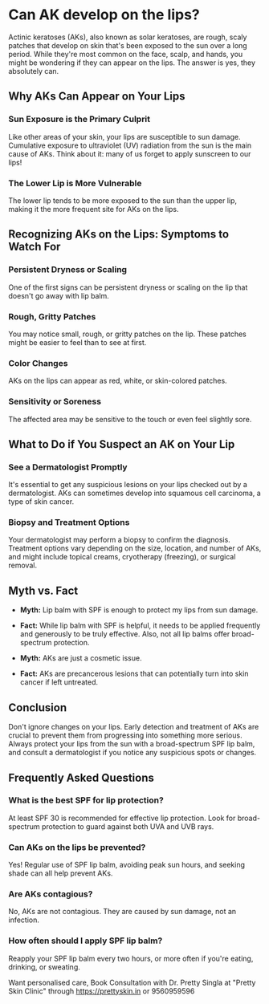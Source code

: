 # Can AK develop on the lips?

Actinic keratoses (AKs), also known as solar keratoses, are rough, scaly patches that develop on skin that's been exposed to the sun over a long period. While they're most common on the face, scalp, and hands, you might be wondering if they can appear on the lips. The answer is yes, they absolutely can.

## Why AKs Can Appear on Your Lips

### Sun Exposure is the Primary Culprit

Like other areas of your skin, your lips are susceptible to sun damage. Cumulative exposure to ultraviolet (UV) radiation from the sun is the main cause of AKs. Think about it: many of us forget to apply sunscreen to our lips!

### The Lower Lip is More Vulnerable

The lower lip tends to be more exposed to the sun than the upper lip, making it the more frequent site for AKs on the lips.

## Recognizing AKs on the Lips: Symptoms to Watch For

### Persistent Dryness or Scaling

One of the first signs can be persistent dryness or scaling on the lip that doesn't go away with lip balm.

### Rough, Gritty Patches

You may notice small, rough, or gritty patches on the lip. These patches might be easier to feel than to see at first.

### Color Changes

AKs on the lips can appear as red, white, or skin-colored patches.

### Sensitivity or Soreness

The affected area may be sensitive to the touch or even feel slightly sore.

## What to Do if You Suspect an AK on Your Lip

### See a Dermatologist Promptly

It's essential to get any suspicious lesions on your lips checked out by a dermatologist. AKs can sometimes develop into squamous cell carcinoma, a type of skin cancer.

### Biopsy and Treatment Options

Your dermatologist may perform a biopsy to confirm the diagnosis. Treatment options vary depending on the size, location, and number of AKs, and might include topical creams, cryotherapy (freezing), or surgical removal.

## Myth vs. Fact

*   **Myth:** Lip balm with SPF is enough to protect my lips from sun damage.
*   **Fact:** While lip balm with SPF is helpful, it needs to be applied frequently and generously to be truly effective. Also, not all lip balms offer broad-spectrum protection.

*   **Myth:** AKs are just a cosmetic issue.
*   **Fact:** AKs are precancerous lesions that can potentially turn into skin cancer if left untreated.

## Conclusion

Don't ignore changes on your lips. Early detection and treatment of AKs are crucial to prevent them from progressing into something more serious. Always protect your lips from the sun with a broad-spectrum SPF lip balm, and consult a dermatologist if you notice any suspicious spots or changes.

## Frequently Asked Questions

### What is the best SPF for lip protection?

At least SPF 30 is recommended for effective lip protection. Look for broad-spectrum protection to guard against both UVA and UVB rays.

### Can AKs on the lips be prevented?

Yes! Regular use of SPF lip balm, avoiding peak sun hours, and seeking shade can all help prevent AKs.

### Are AKs contagious?

No, AKs are not contagious. They are caused by sun damage, not an infection.

### How often should I apply SPF lip balm?

Reapply your SPF lip balm every two hours, or more often if you're eating, drinking, or sweating.

Want personalised care, Book Consultation with Dr. Pretty Singla at "Pretty Skin Clinic" through https://prettyskin.in or 9560959596

